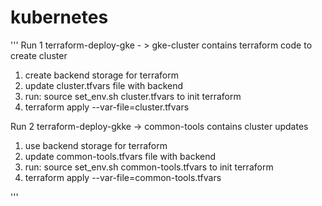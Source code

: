 # kubernetes

'''
Run 1
terraform-deploy-gke - > gke-cluster contains terraform code to create cluster

1. create backend storage for terraform
2. update cluster.tfvars file with backend
3. run: source set_env.sh cluster.tfvars to init terraform
4. terraform apply --var-file=cluster.tfvars

Run 2
terraform-deploy-gkke -> common-tools contains cluster updates

1. use backend storage for terraform
2. update common-tools.tfvars file with backend
3. run: source set_env.sh common-tools.tfvars to init terraform
4. terraform apply --var-file=common-tools.tfvars


'''
